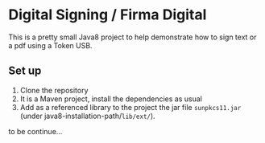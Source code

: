 # Digital Signing / Firma Digital

This is a pretty small Java8 project to help demonstrate how to sign text or a pdf using a Token USB.

## Set up

1. Clone the repository
2. It is a Maven project, install the dependencies as usual
3. Add as a referenced library to the project the jar file `sunpkcs11.jar` (under java8-installation-path/`lib/ext/`).

to be continue...